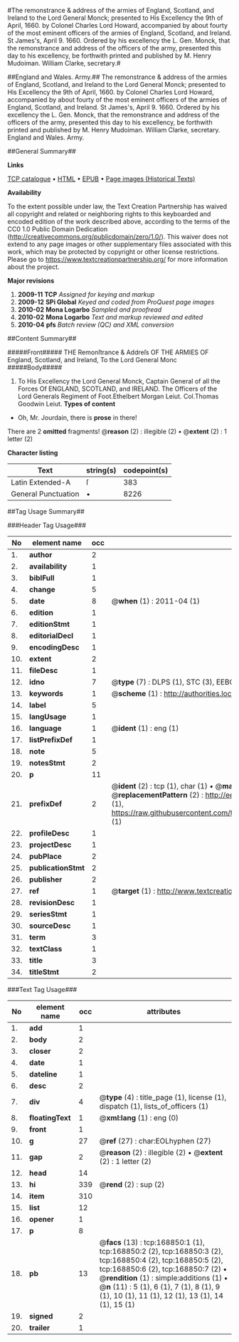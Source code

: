 #The remonstrance & address of the armies of England, Scotland, and Ireland to the Lord General Monck; presented to His Excellency the 9th of April, 1660. by Colonel Charles Lord Howard, accompanied by about fourty of the most eminent officers of the armies of England, Scotland, and Ireland. St James's, April 9. 1660. Ordered by his excellency the L. Gen. Monck, that the remonstrance and address of the officers of the army, presented this day to his excellency, be forthwith printed and published by M. Henry Mudoiman. William Clarke, secretary.#

##England and Wales. Army.##
The remonstrance & address of the armies of England, Scotland, and Ireland to the Lord General Monck; presented to His Excellency the 9th of April, 1660. by Colonel Charles Lord Howard, accompanied by about fourty of the most eminent officers of the armies of England, Scotland, and Ireland. St James's, April 9. 1660. Ordered by his excellency the L. Gen. Monck, that the remonstrance and address of the officers of the army, presented this day to his excellency, be forthwith printed and published by M. Henry Mudoiman. William Clarke, secretary.
England and Wales. Army.

##General Summary##

**Links**

[TCP catalogue](http://www.ota.ox.ac.uk/tcp/)  • 
[HTML](http://tei.it.ox.ac.uk/tcp/Texts-HTML/free/A92/A92409.html)  • 
[EPUB](http://tei.it.ox.ac.uk/tcp/Texts-EPUB/free/A92/A92409.epub) • 
[Page images (Historical Texts)](https://historicaltexts.jisc.ac.uk/eebo-99867310e)

**Availability**

To the extent possible under law, the Text Creation Partnership has waived all copyright and related or neighboring rights to this keyboarded and encoded edition of the work described above, according to the terms of the CC0 1.0 Public Domain Dedication (http://creativecommons.org/publicdomain/zero/1.0/). This waiver does not extend to any page images or other supplementary files associated with this work, which may be protected by copyright or other license restrictions. Please go to https://www.textcreationpartnership.org/ for more information about the project.

**Major revisions**

1. __2009-11__ __TCP__ *Assigned for keying and markup*
1. __2009-12__ __SPi Global__ *Keyed and coded from ProQuest page images*
1. __2010-02__ __Mona Logarbo__ *Sampled and proofread*
1. __2010-02__ __Mona Logarbo__ *Text and markup reviewed and edited*
1. __2010-04__ __pfs__ *Batch review (QC) and XML conversion*

##Content Summary##

#####Front#####
THE Remonſtrance & Addreſs OF THE ARMIES OF England, Scotland, and Ireland, To the Lord General Monc
#####Body#####

1. To His Excellency the Lord General Monck, Captain General of all the Forces Of ENGLAND, SCOTLAND, and IRELAND.
The Officers of the Lord Generals Regiment of Foot.Ethelbert Morgan Leiut. Col.Thomas Goodwin Leiut.
**Types of content**

  * Oh, Mr. Jourdain, there is **prose** in there!

There are 2 **omitted** fragments! 
 @__reason__ (2) : illegible (2)  •  @__extent__ (2) : 1 letter (2)

**Character listing**


|Text|string(s)|codepoint(s)|
|---|---|---|
|Latin Extended-A|ſ|383|
|General Punctuation|•|8226|

##Tag Usage Summary##

###Header Tag Usage###

|No|element name|occ|attributes|
|---|---|---|---|
|1.|__author__|2||
|2.|__availability__|1||
|3.|__biblFull__|1||
|4.|__change__|5||
|5.|__date__|8| @__when__ (1) : 2011-04 (1)|
|6.|__edition__|1||
|7.|__editionStmt__|1||
|8.|__editorialDecl__|1||
|9.|__encodingDesc__|1||
|10.|__extent__|2||
|11.|__fileDesc__|1||
|12.|__idno__|7| @__type__ (7) : DLPS (1), STC (3), EEBO-CITATION (1), PROQUEST (1), VID (1)|
|13.|__keywords__|1| @__scheme__ (1) : http://authorities.loc.gov/ (1)|
|14.|__label__|5||
|15.|__langUsage__|1||
|16.|__language__|1| @__ident__ (1) : eng (1)|
|17.|__listPrefixDef__|1||
|18.|__note__|5||
|19.|__notesStmt__|2||
|20.|__p__|11||
|21.|__prefixDef__|2| @__ident__ (2) : tcp (1), char (1)  •  @__matchPattern__ (2) : ([0-9\-]+):([0-9IVX]+) (1), (.+) (1)  •  @__replacementPattern__ (2) : http://eebo.chadwyck.com/downloadtiff?vid=$1&page=$2 (1), https://raw.githubusercontent.com/textcreationpartnership/Texts/master/tcpchars.xml#$1 (1)|
|22.|__profileDesc__|1||
|23.|__projectDesc__|1||
|24.|__pubPlace__|2||
|25.|__publicationStmt__|2||
|26.|__publisher__|2||
|27.|__ref__|1| @__target__ (1) : http://www.textcreationpartnership.org/docs/. (1)|
|28.|__revisionDesc__|1||
|29.|__seriesStmt__|1||
|30.|__sourceDesc__|1||
|31.|__term__|3||
|32.|__textClass__|1||
|33.|__title__|3||
|34.|__titleStmt__|2||


###Text Tag Usage###

|No|element name|occ|attributes|
|---|---|---|---|
|1.|__add__|1||
|2.|__body__|2||
|3.|__closer__|2||
|4.|__date__|1||
|5.|__dateline__|1||
|6.|__desc__|2||
|7.|__div__|4| @__type__ (4) : title_page (1), license (1), dispatch (1), lists_of_officers (1)|
|8.|__floatingText__|1| @__xml:lang__ (1) : eng (0)|
|9.|__front__|1||
|10.|__g__|27| @__ref__ (27) : char:EOLhyphen (27)|
|11.|__gap__|2| @__reason__ (2) : illegible (2)  •  @__extent__ (2) : 1 letter (2)|
|12.|__head__|14||
|13.|__hi__|339| @__rend__ (2) : sup (2)|
|14.|__item__|310||
|15.|__list__|12||
|16.|__opener__|1||
|17.|__p__|8||
|18.|__pb__|13| @__facs__ (13) : tcp:168850:1 (1), tcp:168850:2 (2), tcp:168850:3 (2), tcp:168850:4 (2), tcp:168850:5 (2), tcp:168850:6 (2), tcp:168850:7 (2)  •  @__rendition__ (1) : simple:additions (1)  •  @__n__ (11) : 5 (1), 6 (1), 7 (1), 8 (1), 9 (1), 10 (1), 11 (1), 12 (1), 13 (1), 14 (1), 15 (1)|
|19.|__signed__|2||
|20.|__trailer__|1||
